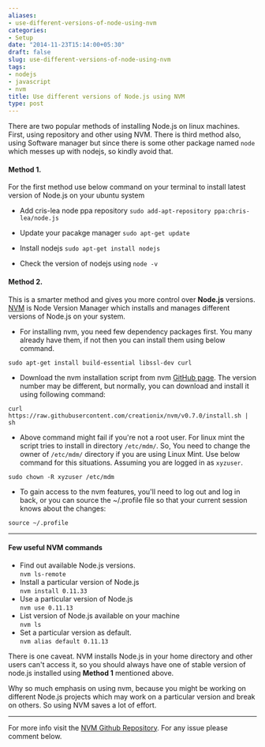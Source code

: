 ```yaml
---
aliases:
- use-different-versions-of-node-using-nvm
categories:
- Setup
date: "2014-11-23T15:14:00+05:30"
draft: false
slug: use-different-versions-of-node-using-nvm
tags:
- nodejs
- javascript
- nvm
title: Use different versions of Node.js using NVM
type: post
---
```

There are two popular methods of installing Node.js on linux machines. First, using repository and other using NVM. There is third method also, using Software manager but since there is some other package named `node` which messes up with nodejs, so kindly avoid that.

<!--more-->


#### Method 1.
For the first method use below command on your terminal to install latest version of Node.js on your ubuntu system

- Add cris-lea node ppa repository
`sudo add-apt-repository ppa:chris-lea/node.js`

- Update your pacakge manager
`sudo apt-get update`

- Install nodejs
`sudo apt-get install nodejs`

- Check the version of nodejs using `node -v`

#### Method 2.
This is a smarter method and gives you more control over **Node.js** versions.
[NVM](https://github.com/creationix/nvm) is Node Version Manager which installs and manages different versions of Node.js on your system.

- For installing nvm, you need few dependency packages first. You many already have them, if not then you can install them using below command.

`sudo apt-get install build-essential libssl-dev curl`

- Download the nvm installation script from nvm [GitHub page](https://github.com/creationix/nvm). The version number may be different, but normally, you can download and install it using following command:

`curl https://raw.githubusercontent.com/creationix/nvm/v0.7.0/install.sh | sh`

- Above command might fail if you're not a root user. For linux mint the script tries to install in directory `/etc/mdm/`. So, You need to change the owner of `/etc/mdm/` directory if you are using Linux Mint. Use below command for this situations. Assuming you are logged in as  `xyzuser`.

`sudo chown -R xyzuser /etc/mdm`

- To gain access to the nvm features, you'll need to log out and log in back, or you can source the ~/.profile file so that your current session knows about the changes:

`source ~/.profile`

---
#### Few useful NVM commands
- Find out available Node.js versions.<br/>
`nvm ls-remote`
- Install a particular version of Node.js<br/>
`nvm install 0.11.33`
- Use a particular version of Node.js<br/>
`nvm use 0.11.13`
- List version of Node.js available on your machine<br/>
`nvm ls`
- Set a particular version as default.<br/>
`nvm alias default 0.11.13`

There is one caveat. NVM installs Node.js in your home directory and other users can't access it, so you should always have one of stable version of node.js installed using **Method 1** mentioned above.

Why so much emphasis on using nvm, because you might be working on different Node.js projects which may work on a particular version and break on others. So using NVM saves a lot of effort.

---
For more info visit the [NVM Github Repository](https://github.com/creationix/nvm). For any issue please comment below.
